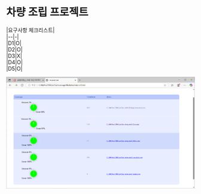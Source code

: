 # 차량 조립 프로젝트

|요구사항 체크리스트|\
|--|-|\
|D1|O|\
|D2|O|\
|D3|X|\
|D4|O|\
|D5|O|

<img src="coverage.png">
